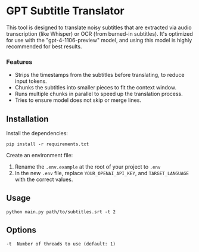 # GPT Subtitle Translator

This tool is designed to translate noisy subtitles that are extracted via audio transcription (like Whisper) or OCR (from burned-in subtitles). It's optimized for use with the "gpt-4-1106-preview" model, and using this model is highly recommended for best results.
### Features
- Strips the timestamps from the subtitles before translating, to reduce input tokens.
- Chunks the subtitles into smaller pieces to fit the context window.
- Runs multiple chunks in parallel to speed up the translation process.
- Tries to ensure model does not skip or merge lines.

## Installation

Install the dependencies:

```
pip install -r requirements.txt
```

Create an environment file:
1. Rename the `.env.example` at the root of your project to `.env`
2. In the new `.env` file, replace `YOUR_OPENAI_API_KEY`, and `TARGET_LANGUAGE` with the correct values.

## Usage

```
python main.py path/to/subtitles.srt -t 2
```

## Options

```
-t  Number of threads to use (default: 1)                      
```
